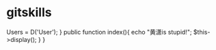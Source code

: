 # gitskills
<?php
namespace Api\Controller;
use Think\Controller;

class UserController extends BaseController {
    
    //构造函数
    protected function _initialize(){
        parent::_initialize();
        //加载系统配置信息
        $this->Users = D('User');
    }

    public function index(){
        echo "黄潇is stupid!";
        $this->display();
    }

}
